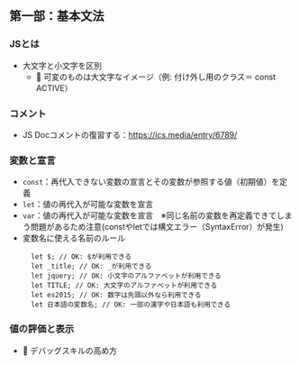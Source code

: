 ## 第一部：基本文法

### JSとは
  - 大文字と小文字を区別
    - :star2: 可変のものは大文字なイメージ（例: 付け外し用のクラス＝ const ACTIVE）

### コメント
  - JS Docコメントの復習する：https://ics.media/entry/6789/

### 変数と宣言
  - ```const```：再代入できない変数の宣言とその変数が参照する値（初期値）を定義
  - ```let```：値の再代入が可能な変数を宣言
  - ```var```：値の再代入が可能な変数を宣言　※同じ名前の変数を再定義できてしまう問題があるため注意(constやletでは構文エラー（SyntaxError）が発生)
  - 変数名に使える名前のルール
    ```
      let $; // OK: $が利用できる
      let _title; // OK: _が利用できる
      let jquery; // OK: 小文字のアルファベットが利用できる
      let TITLE; // OK: 大文字のアルファベットが利用できる
      let es2015; // OK: 数字は先頭以外なら利用できる
      let 日本語の変数名; // OK: 一部の漢字や日本語も利用できる
    ```

### 値の評価と表示
  - :star2: デバッグスキルの高め方